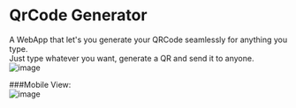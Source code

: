 # QrCode Generator

A WebApp that let's you generate your QRCode seamlessly for anything you type.\
Just type whatever you want, generate a QR and send it to anyone.\
![image](https://user-images.githubusercontent.com/40135714/87749227-bd0f8200-c815-11ea-89dc-19e340c39a87.png)

###Mobile View:\
![image](https://user-images.githubusercontent.com/40135714/87749309-fe079680-c815-11ea-950d-42346411d111.png)



